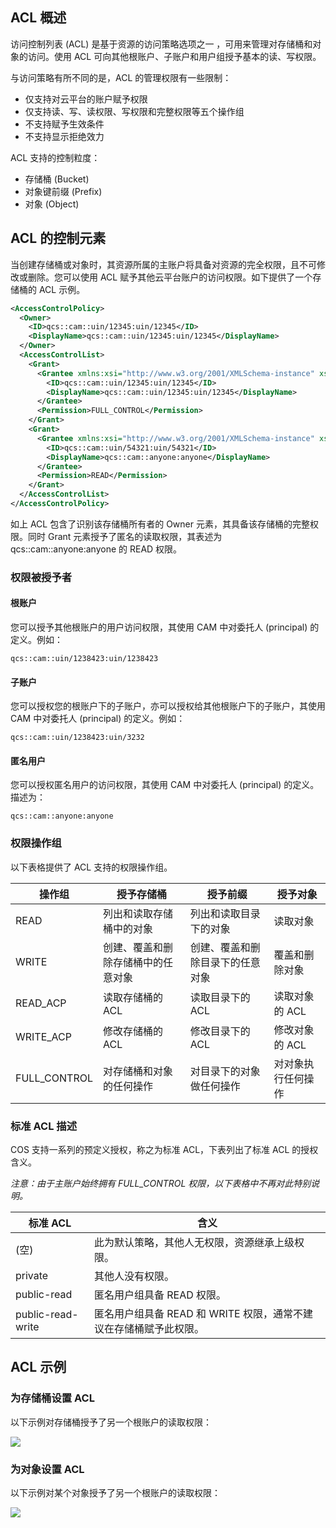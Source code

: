 ## ACL 概述

访问控制列表 (ACL) 是基于资源的访问策略选项之一 ，可用来管理对存储桶和对象的访问。使用 ACL 可向其他根账户、子账户和用户组授予基本的读、写权限。

与访问策略有所不同的是，ACL 的管理权限有一些限制：

- 仅支持对云平台的账户赋予权限
- 仅支持读、写、读权限、写权限和完整权限等五个操作组
- 不支持赋予生效条件
- 不支持显示拒绝效力

ACL 支持的控制粒度：

- 存储桶 (Bucket)
- 对象键前缀 (Prefix)
- 对象 (Object)

## ACL 的控制元素

当创建存储桶或对象时，其资源所属的主账户将具备对资源的完全权限，且不可修改或删除。您可以使用 ACL 赋予其他云平台账户的访问权限。如下提供了一个存储桶的 ACL 示例。

```xml
<AccessControlPolicy>
  <Owner>
    <ID>qcs::cam::uin/12345:uin/12345</ID>
    <DisplayName>qcs::cam::uin/12345:uin/12345</DisplayName>
  </Owner>
  <AccessControlList>
    <Grant>
      <Grantee xmlns:xsi="http://www.w3.org/2001/XMLSchema-instance" xsi:type="RootAccount">
        <ID>qcs::cam::uin/12345:uin/12345</ID>
        <DisplayName>qcs::cam::uin/12345:uin/12345</DisplayName>
      </Grantee>
      <Permission>FULL_CONTROL</Permission>
    </Grant>
    <Grant>
      <Grantee xmlns:xsi="http://www.w3.org/2001/XMLSchema-instance" xsi:type="RootAccount">
        <ID>qcs::cam::uin/54321:uin/54321</ID>
        <DisplayName>qcs::cam::anyone:anyone</DisplayName>
      </Grantee>
      <Permission>READ</Permission>
    </Grant>
  </AccessControlList>
</AccessControlPolicy>
```

如上 ACL 包含了识别该存储桶所有者的 Owner 元素，其具备该存储桶的完整权限。同时 Grant 元素授予了匿名的读取权限，其表述为 qcs::cam::anyone:anyone 的 READ 权限。

### 权限被授予者

#### 根账户

您可以授予其他根账户的用户访问权限，其使用 CAM 中对委托人 (principal) 的定义。例如：

```
qcs::cam::uin/1238423:uin/1238423
```

#### 子账户

您可以授权您的根账户下的子账户，亦可以授权给其他根账户下的子账户，其使用 CAM 中对委托人 (principal) 的定义。例如：

```
qcs::cam::uin/1238423:uin/3232
```

#### 匿名用户

您可以授权匿名用户的访问权限，其使用 CAM 中对委托人 (principal) 的定义。描述为：

```
qcs::cam::anyone:anyone
```

### 权限操作组

以下表格提供了 ACL 支持的权限操作组。

| 操作组          | 授予存储桶             | 授予前缀             | 授予对象      |
| ------------ | ----------------- | ---------------- | --------- |
| READ         | 列出和读取存储桶中的对象      | 列出和读取目录下的对象      | 读取对象      |
| WRITE        | 创建、覆盖和删除存储桶中的任意对象 | 创建、覆盖和删除目录下的任意对象 | 覆盖和删除对象   |
| READ_ACP     | 读取存储桶的 ACL        | 读取目录下的 ACL       | 读取对象的 ACL |
| WRITE_ACP    | 修改存储桶的 ACL        | 修改目录下的 ACL       | 修改对象的 ACL |
| FULL_CONTROL | 对存储桶和对象的任何操作      | 对目录下的对象做任何操作     | 对对象执行任何操作 |

### 标准 ACL 描述

COS 支持一系列的预定义授权，称之为标准 ACL，下表列出了标准 ACL 的授权含义。

*注意：由于主账户始终拥有 FULL_CONTROL 权限，以下表格中不再对此特别说明。*

| 标准 ACL            | 含义                                      |
| ----------------- | --------------------------------------- |
| (空)               | 此为默认策略，其他人无权限，资源继承上级权限。                 |
| private           | 其他人没有权限。                                |
| public-read       | 匿名用户组具备 READ 权限。                        |
| public-read-write | 匿名用户组具备 READ 和 WRITE 权限，通常不建议在存储桶赋予此权限。 |

## ACL 示例

### 为存储桶设置 ACL

以下示例对存储桶授予了另一个根账户的读取权限：

![](https:http://imgcache.tcecqpoc.fsphere.cn/image/mc.qcloudimg.com/static/img/7088f7b6c3336668b4b04f63392e069d/image.jpg)

### 为对象设置 ACL

以下示例对某个对象授予了另一个根账户的读取权限：

![](https:http://imgcache.tcecqpoc.fsphere.cn/image/mc.qcloudimg.com/static/img/7088f7b6c3336668b4b04f63392e069d/image.jpg)